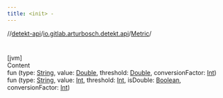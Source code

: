 ```yaml
---
title: <init> -
---
```

//[detekt-api](../../index.md)/[io.gitlab.arturbosch.detekt.api](../index.md)/[Metric](index.md)/[<init>](-init-.md)



# <init>  
[jvm]  
Content  
fun [<init>](-init-.md)(type: [String](https://kotlinlang.org/api/latest/jvm/stdlib/kotlin/-string/index.html), value: [Double](https://kotlinlang.org/api/latest/jvm/stdlib/kotlin/-double/index.html), threshold: [Double](https://kotlinlang.org/api/latest/jvm/stdlib/kotlin/-double/index.html), conversionFactor: [Int](https://kotlinlang.org/api/latest/jvm/stdlib/kotlin/-int/index.html))  
fun [<init>](-init-.md)(type: [String](https://kotlinlang.org/api/latest/jvm/stdlib/kotlin/-string/index.html), value: [Int](https://kotlinlang.org/api/latest/jvm/stdlib/kotlin/-int/index.html), threshold: [Int](https://kotlinlang.org/api/latest/jvm/stdlib/kotlin/-int/index.html), isDouble: [Boolean](https://kotlinlang.org/api/latest/jvm/stdlib/kotlin/-boolean/index.html), conversionFactor: [Int](https://kotlinlang.org/api/latest/jvm/stdlib/kotlin/-int/index.html))  



